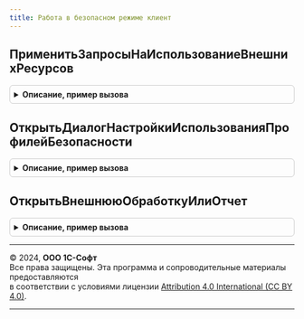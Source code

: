 ```yaml
---
title: Работа в безопасном режиме клиент
---
```



## ПрименитьЗапросыНаИспользованиеВнешнихРесурсов
<details style="margin: 1em 0; padding: 0.5em; border: 1px solid #ccc; border-radius: 6px;">

<summary style="font-weight: bold; cursor: pointer;">Описание, пример вызова</summary>

```bsl

// Применяет ранее сохраненные в информационной базе запросы на использование внешних ресурсов.
//
// Параметры:
//  Идентификаторы - Массив - идентификаторы запросов, которые требуется применить,
//  ФормаВладелец - ФормаКлиентскогоПриложения - форма, которая должна блокироваться до окончания применения разрешений,
//  ОповещениеОЗакрытии - ОписаниеОповещения - которое будет вызвано при успешном предоставлении разрешений.
//
Процедура ПрименитьЗапросыНаИспользованиеВнешнихРесурсов(Знач Идентификаторы, ФормаВладелец, ОповещениеОЗакрытии) Экспорт
```

Пример вызова
```bsl
РаботаВБезопасномРежимеКлиент.ПрименитьЗапросыНаИспользованиеВнешнихРесурсов(Идентификаторы, ФормаВладелец, ОповещениеОЗакрытии) 
```
</details>

## ОткрытьДиалогНастройкиИспользованияПрофилейБезопасности
<details style="margin: 1em 0; padding: 0.5em; border: 1px solid #ccc; border-radius: 6px;">

<summary style="font-weight: bold; cursor: pointer;">Описание, пример вызова</summary>

```bsl

// Открывает диалог настройки режима использования профилей безопасности для
// текущей информационной базы.
//
Процедура ОткрытьДиалогНастройкиИспользованияПрофилейБезопасности() Экспорт
```

Пример вызова
```bsl
РаботаВБезопасномРежимеКлиент.ОткрытьДиалогНастройкиИспользованияПрофилейБезопасности() 
```
</details>

## ОткрытьВнешнююОбработкуИлиОтчет
<details style="margin: 1em 0; padding: 0.5em; border: 1px solid #ccc; border-radius: 6px;">

<summary style="font-weight: bold; cursor: pointer;">Описание, пример вызова</summary>

```bsl

// Позволяет администратору открыть внешнюю обработку или отчет с выбором безопасного режима.
//
// Параметры:
//   Владелец - ФормаКлиентскогоПриложения - форма-владелец формы внешней обработки или отчета.
//
Процедура ОткрытьВнешнююОбработкуИлиОтчет(Владелец) Экспорт
```

Пример вызова
```bsl
РаботаВБезопасномРежимеКлиент.ОткрытьВнешнююОбработкуИлиОтчет(Владелец) 
```
</details>

---

© 2024, **ООО 1С-Софт**  
Все права защищены. Эта программа и сопроводительные материалы предоставляются  
в соответствии с условиями лицензии [Attribution 4.0 International (CC BY 4.0)](https://creativecommons.org/licenses/by/4.0/legalcode).

---
